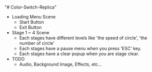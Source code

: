 "# Color-Switch-Replica" 

- Loading Menu Scene
    - Start Button
    - Exit Button
- Stage 1 ~ 4 Scene
    - Each stages have different levels like 'the speed of circle', 'the number of circle'
    - Each stages have a pause menu when you press 'ESC' key.
    - Each stages have a clear popup when you are stage clear.
- TODO
    - Audio, Background Image, Effects, etc...